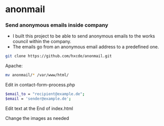 # anonmail
### Send anonymous emails inside company
- I built this project to be able to send anonymous emails to the works council within the company.
- The emails go from an anonymous email address to a predefined one.
```bash
git clone https://github.com/hxcde/anonmail.git
```
Apache:
```bash
mv anonmail/* /var/www/html/
```
Edit in contact-form-process.php
```bash
$email_to = "recipient@example.de";
$email = 'sender@example.de';
```
Edit text at the End of index.html

Change the images as needed
